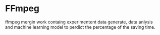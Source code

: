 # FFmpeg
ffmpeg mergin work containg experimentent data generate, data anlysis and machine learning model to perdict the percentage of the saving time.
